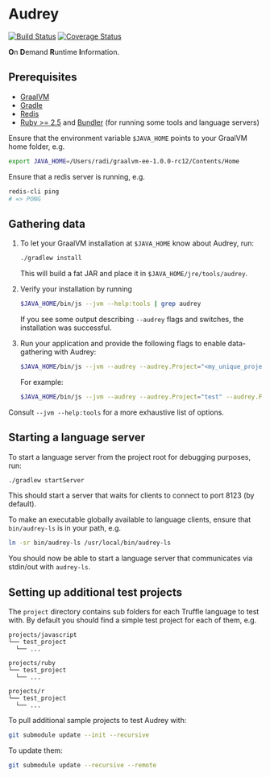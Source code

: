 Audrey
======

[![Build Status](https://travis-ci.com/rathrio/audrey.svg?branch=master)](https://travis-ci.com/rathrio/audrey)
[![Coverage Status](https://coveralls.io/repos/github/rathrio/audrey/badge.svg?branch=master)](https://coveralls.io/github/rathrio/audrey?branch=master)

**O**n **D**emand **R**untime **I**nformation.

Prerequisites
-------------

* [GraalVM](https://www.graalvm.org/downloads/)
* [Gradle](https://gradle.org/install/)
* [Redis](https://redis.io)
* [Ruby >= 2.5](https://www.ruby-lang.org/en/documentation/installation/) and [Bundler](https://bundler.io) (for running some tools and language servers)

Ensure that the environment variable `$JAVA_HOME` points to your GraalVM home
folder, e.g.

```bash
export JAVA_HOME=/Users/radi/graalvm-ee-1.0.0-rc12/Contents/Home
```

Ensure that a redis server is running, e.g.

```bash
redis-cli ping
# => PONG
```

Gathering data
--------------

1. To let your GraalVM installation at `$JAVA_HOME` know about Audrey, run:

    ```bash
    ./gradlew install
    ```

    This will build a fat JAR and place it in `$JAVA_HOME/jre/tools/audrey`.

2. Verify your installation by running

    ```bash
    $JAVA_HOME/bin/js --jvm --help:tools | grep audrey
    ```

    If you see some output describing `--audrey` flags and switches, the
    installation was successful.

3. Run your application and provide the following flags to enable data-gathering
   with Audrey:

    ```bash
    $JAVA_HOME/bin/js --jvm --audrey --audrey.Project="<my_unique_project_name>" path/to/app.js 
    ```

    For example:
    
    ```bash
    $JAVA_HOME/bin/js --jvm --audrey --audrey.Project="test" --audrey.FilterPath="add.js" projects/javascript/test_project/add.js
    ```

Consult `--jvm --help:tools` for a more exhaustive list of options.

Starting a language server
--------------------------

To start a language server from the project root for debugging purposes, run:

```bash
./gradlew startServer
```

This should start a server that waits for clients to connect to port 8123 (by
default).

To make an executable globally available to language clients, ensure that
`bin/audrey-ls` is in your path, e.g.

```bash
ln -sr bin/audrey-ls /usr/local/bin/audrey-ls
```

You should now be able to start a language server that communicates via
stdin/out with `audrey-ls`.

Setting up additional test projects
-----------------------------------

The `project` directory contains sub folders for each Truffle language to test
with. By default you should find a simple test project for each of them, e.g.

```
projects/javascript
└── test_project
  └── ...

projects/ruby
└── test_project
  └── ...

projects/r
└── test_project
  └── ...
```

To pull additional sample projects to test Audrey with:

```bash
git submodule update --init --recursive
```

To update them:

```bash
git submodule update --recursive --remote
```
